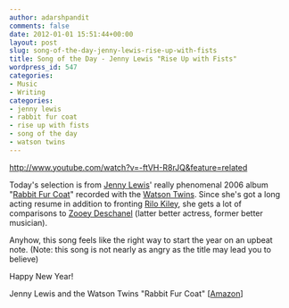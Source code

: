 ```yaml
---
author: adarshpandit
comments: false
date: 2012-01-01 15:51:44+00:00
layout: post
slug: song-of-the-day-jenny-lewis-rise-up-with-fists
title: Song of the Day - Jenny Lewis "Rise Up with Fists"
wordpress_id: 547
categories:
- Music
- Writing
categories:
- jenny lewis
- rabbit fur coat
- rise up with fists
- song of the day
- watson twins
---
```


http://www.youtube.com/watch?v=-ftVH-R8rJQ&feature=related

Today's selection is from [Jenny Lewis](http://www.jennylewis.com/home)' really phenomenal 2006 album "[Rabbit Fur Coat](http://www.amazon.com/gp/product/B000CQQHPY/ref=as_li_ss_il?ie=UTF8&tag=whmomyth-20&linkCode=as2&camp=1789&creative=390957&creativeASIN=B000CQQHPY)" recorded with the [Watson Twins](http://www.thewatsontwins.com/). Since she's got a long acting resume in addition to fronting [Rilo Kiley](http://www.thewatsontwins.com/), she gets a lot of comparisons to [Zooey Deschanel](http://www.amazon.com/gp/product/B0012IWHQO/ref=as_li_ss_il?ie=UTF8&tag=whmomyth-20&linkCode=as2&camp=1789&creative=390957&creativeASIN=B0012IWHQO) (latter better actress, former better musician).

Anyhow, this song feels like the right way to start the year on an upbeat note. (Note: this song is not nearly as angry as the title may lead you to believe)

Happy New Year!

Jenny Lewis and the Watson Twins "Rabbit Fur Coat" [[Amazon](http://www.amazon.com/gp/product/B000CQQHPY/ref=as_li_ss_il?ie=UTF8&tag=whmomyth-20&linkCode=as2&camp=1789&creative=390957&creativeASIN=B000CQQHPY)]
